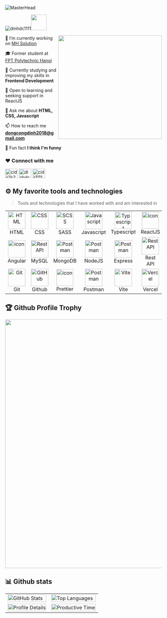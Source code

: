 ![MasterHead](https://res.cloudinary.com/do9rcgv5s/image/upload/v1693832857/pmivhndh66bcwakoxb0w.jpg)
<!-- Vào đây làm gì? -->
<!-- Banner old CiDii: url - https://i.pinimg.com/originals/99/8e/05/998e055aba57c24138220937cc5166ab.gif -->
<p align="left"><img src="https://komarev.com/ghpvc/?username=dinhdc1111&label=Profile%20views&color=orange&style=plastic" alt="dinhdc1111" /><img src="https://media.giphy.com/media/mGcNjsfWAjY5AEZNw6/giphy.gif" width="50"></p><img align="right" src="https://media.giphy.com/media/RoxrLxWSJNqYl8Mbqz/giphy.gif" width="333">
<!-- <img align="right" alt="Code" width="333" src="https://res.cloudinary.com/do9rcgv5s/image/upload/v1693796898/od38aqxofnx2bamqji7c.png"> -->

🔭 I’m currently working on [MH Solution](https://mhsolution.vn/)

🎓 Former student at [FPT Polytechnic Hanoi](https://caodang.fpt.edu.vn/)
  
🌱 Currently studying and improving my skills in **Frontend Development**

🤝 Open to learning and seeking support in ReactJS

💬 Ask me about **HTML, CSS, Javascript**

📫 How to reach me **dongcongdinh2018@gmail.com**

🙂 Fun fact **I think I'm funny**

<h3 align="left">❤ Connect with me</h3>
<p align="left">
  <a href="https://fb.com/cidii2k2" target="_blank"><img align="center" src="https://raw.githubusercontent.com/rahuldkjain/github-profile-readme-generator/master/src/images/icons/Social/facebook.svg" alt="cidii2k2" height="30" width="40" /></a>
  <a href="https://www.instagram.com/cidii1111.dev" target="_blank"><img align="center" src="https://raw.githubusercontent.com/rahuldkjain/github-profile-readme-generator/master/src/images/icons/Social/instagram.svg" alt="dinhdc1111" height="30" width="40" /></a>
  <a href="https://www.linkedin.com/in/dinhdc1111" target="_blank"><img align="center" src="https://raw.githubusercontent.com/rahuldkjain/github-profile-readme-generator/master/src/images/icons/Social/linked-in-alt.svg" alt="cidii1111" height="30" width="40" />
</a>
</p>
<!-- <br> -->

## ⚙️ My favorite tools and technologies
> Tools and technologies that I have worked with and am interested in
<table>
  <tr>
    <td align="center"  width="96">
        <img src="https://skillicons.dev/icons?i=html" width="56" height="56" alt="HTML" />
      <br>HTML
    </td>
    <td align="center" width="96">
        <img src="https://skillicons.dev/icons?i=css" width="56" height="56" alt="CSS" />
      <br>CSS
    </td>
    <td align="center" width="96">
<!--         <img src="https://techstack-generator.vercel.app/sass-icon.svg" alt="SASS" width="56" height="56" /> -->
        <img src="https://skillicons.dev/icons?i=sass" width="56" height="56" alt="SCSS" />
      <br>SASS
    </td>
    <td align="center" width="96">
        <img src="https://techstack-generator.vercel.app/js-icon.svg" alt="Javascript" width="56" height="56" />
      <br>Javascript
    </td>
    <td align="center" width="96">
      <img src="https://techstack-generator.vercel.app/ts-icon.svg" alt="Typescript" width="54" height="54" />
<!--         <img src="https://skillicons.dev/icons?i=ts" width="56" height="56" alt="Typescript" /> -->
      <br>Typescript
    </td>
    <td align="center" width="96">
<!--         <img src="https://techstack-generator.vercel.app/react-icon.svg" alt="icon" width="65" height="65" /> -->
        <img src="https://www.vectorlogo.zone/logos/reactjs/reactjs-icon.svg" alt="icon" width="54" height="54" />
      <br>ReactJS
    </td>
    <td align="center" width="96">
        <img src="https://techstack-generator.vercel.app/redux-icon.svg" alt="icon" width="54" height="54" />
<!--         <img src="https://skillicons.dev/icons?i=redux" alt="icon" width="56" height="56" /> -->
      <br>Redux
    </td>
    <td align="center"  width="96">
        <img src="https://skillicons.dev/icons?i=bootstrap" width="56" height="56" alt="bootstrap" />
      <br>Bootstrap
    </td>
    <td align="center" width="96">
        <img src="https://skillicons.dev/icons?i=tailwind" width="56" height="56" alt="tailwind" />
      <br>Tailwind
    </td>
  </tr>
  <tr>
    </td>
       <td align="center" width="96">
        <img src="https://skillicons.dev/icons?i=angular" alt="icon" width="56" height="56" />
      <br>Angular
    </td>
  <td align="center" width="96">
        <img src="https://skillicons.dev/icons?i=mysql" width="56" height="56" alt="Rest API" />
      <br>MySQL
    </td>
  <td align="center" width="96">
        <img src="https://skillicons.dev/icons?i=mongodb" width="56" height="56" alt="Postman" />
      <br>MongoDB
    </td>
  <td align="center" width="96">
        <img src="https://skillicons.dev/icons?i=nodejs" width="56" height="56" alt="Postman" />
      <br>NodeJS
    </td>
  <td align="center" width="96">
        <img src="https://skillicons.dev/icons?i=express" width="56" height="56" alt="Postman" />
      <br>Express
    </td>
  <td align="center" width="96">
        <img src="https://techstack-generator.vercel.app/restapi-icon.svg" width="56" height="56" alt="Rest API" />
      <br>Rest API
    </td>
  <td align="center" width="96">
        <img src="https://skillicons.dev/icons?i=nestjs" width="56" height="56" alt="nestjs" />
      <br>Nestjs
    </td>
  <td align="center" width="96">
        <img src="https://skillicons.dev/icons?i=php" width="56" height="56" alt="PHP" />
      <br>PHP
    </td>
    <td align="center"  width="96">
        <img src="https://skillicons.dev/icons?i=gitlab" width="56" height="56" alt="GitLab" />
      <br>GitLab
    </td>
  </tr>
 <tr>
   <td align="center" width="96">
        <img src="https://skillicons.dev/icons?i=git" width="56" height="56" alt="Git" />
      <br>Git
    </td>
   <td align="center" width="96">
        <img src="https://skillicons.dev/icons?i=github" width="56" height="56" alt="GitHub" />
      <br>Github
    </td>
   <td align="center" width="96">
        <img src="https://techstack-generator.vercel.app/prettier-icon.svg" alt="icon" width="54" height="54" />
      <br>Prettier
    </td>
   <td align="center" width="96">
        <img src="https://skillicons.dev/icons?i=postman" width="56" height="56" alt="Postman" />
      <br>Postman
    </td>
    <td align="center" width="96">
        <img src="https://skillicons.dev/icons?i=vite" width="56" height="56" alt="Vite" />
      <br>Vite
    </td>
   <td align="center" width="96">
        <img src="https://skillicons.dev/icons?i=vercel" width="56" height="56" alt="Vercel" />
      <br>Vercel
    </td>
    <td align="center" width="96">
        <img src="https://skillicons.dev/icons?i=vscode" width="56" height="56" alt="Vscode" />
      <br>Vscode
    </td>
   <td align="center" width="96">
        <img src="https://skillicons.dev/icons?i=notion" width="56" height="56" alt="Notion" />
      <br>Notion
    </td>
 </tr>
</table>

## 🏆 Github Profile Trophy
<a href="https://github.com/ryo-ma/github-profile-trophy">
  <img width=800 src="https://github-profile-trophy.vercel.app/?username=ryo-ma&column=8&theme=gruvbox&no-frame=true"/>
</a>

## 📊 Github stats
<div> 
<div align="center">
 <table>
  <tr>
    <td>
      <a href="https://github.com/dinhdc1111/github-readme-stats" target="_blank">
        <img width="100%" src="https://github-readme-stats.vercel.app/api?username=dinhdc1111&show_icons=true&show=reviews,discussions_started,discussions_answered&show_owner=true&include_all_commits=true&hide_border=true&title_color=ff6e96&theme=radical" alt="GitHub Stats" />
      </a>
    </td>
    <td>
      <a href="https://github.com/dinhdc1111/github-readme-stats" target="_blank">
        <img width="100%" src="https://github-readme-stats.vercel.app/api/top-langs?username=dinhdc1111&theme=radical&layout=pie&hide_border=true" alt="Top Languages" />
      </a>
    </td>
  </tr>
  <tr>
    <td>
      <a href="https://github.com/dinhdc1111/github-readme-stats" target="_blank">
        <img width="100%" src="https://github-profile-summary-cards.vercel.app/api/cards/profile-details?username=dinhdc1111&theme=radical" alt="Profile Details" />
      </a>
    </td>
    <td>
      <a href="https://github.com/vn7n24fzkq/github-profile-summary-cards" target="_blank">
        <img width="100%" src="https://github-profile-summary-cards.vercel.app/api/cards/productive-time?username=dinhdc1111&theme=radical&utcOffset=8" alt="Productive Time" />
      </a>
    </td>
  </tr>
</table>

</div>
</div>
